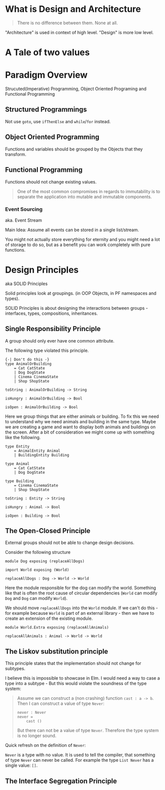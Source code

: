 # What is Design and Architecture

> There is no difference between them. None at all.

"Architecture" is used in context of high level. "Design" is more low level.

# A Tale of two values

# Paradigm Overview

Strucuted(Imperative) Programming, Object Oriented Programing and Functional Programming

## Structured Programmings

Not use `goto`, use `ifThenElse` and `while`/`for` instead.

## Object Oriented Programming

Functions and variables should be grouped by the Objects that they transform.

## Functional Programming

Functions should not change existing values.

> One of the most common compromises in regards to immutability is to separate the application into mutable and immutable components.

### Event Sourcing

aka. Event Stream

Main Idea: Assume all events can be stored in a single list/stream.

You might not actually store everything for eternity and you might need a lot of storage to do so, but as a benefit you can work completely with pure functions.

# Design Principles

aka SOLID Principles

Solid principles look at groupings. (in OOP Objects, in PF namespaces and types).

SOLID Principles is about designing the interactions between groups - interfaces, types, compositions, inheritances.

## Single Responsibility Principle

A group should only ever have one common attribute.

The following type violated this principle.

```
{-| Don't do this -}
type AnimalOrBuilding
    = Cat CatState
    | Dog DogState
    | Cinema CinemaState
    | Shop ShopState

toString : AnimalOrBuilding -> String

isHungry : AnimalOrBuilding -> Bool

isOpen : AnimalOrBuilding -> Bool
```

Here we group things that are either animals or building. To fix this we need to understand why we need animals and building in the same type. Maybe we are creating a game and want to display both animals and buildings on the screen. After a bit of consideration we might come up with something like the following.

```
type Entity
    = AnimalEntity Animal
    | BuildingEntity Building

type Animal
    = Cat CatState
    | Dog DogState

type Building
    = Cinema CinemaState
    | Shop ShopState

toString : Entity -> String

isHungry : Animal -> Bool

isOpen : Building -> Bool
```

## The Open-Closed Principle

External groups should not be able to change design decisions.

Consider the following structure

```
module Dog exposing (replaceAllDogs)

import World exposing (World)

replaceAllDogs : Dog -> World -> World
```

Here the module responsible for the dog can modify the world. Something like that is often the root cause of circular dependencies (`World` can modify `Dog` and `Dog` can modify `World`).

We should move `replaceAllDogs` into the `World` module. If we can't do this - for example because `World` is part of an external library - then we have to create an extension of the existing module.

```
module World.Extra exposing (replaceAllAnimals)

replaceAllAnimals : Animal -> World -> World
```

## The Liskov substitution principle

This principle states that the implementation should not change for subtypes.

I believe this is impossible to showcase in Elm. I would need a way to case a type into a subtype - But this would violate the soundness of the type system:

> Assume we can construct a (non crashing) function `cast : a -> b`.
> Then I can construct a value of type `Never`:
> 
> ```
> never : Never
> never =
>     cast ()
> ```
>
> But there can not be a value of type `Never`.
> Therefore the type system is no longer sound.

Quick refresh on the definition of `Never`:

`Never` is a type with no value. It is used to tell the compiler, that something of type `Never` can never be called. For example the type `List Never` has a single value: `[]`.

## The Interface Segregation Principle